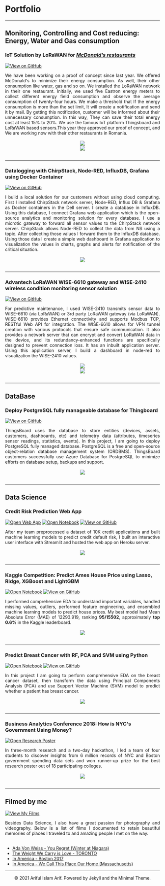 # Portfolio
---
## Monitoring, Controlling and Cost reducing: Energy, Water and Gas consumption

### IoT Solution by LoRaWAN for [***McDonald’s restaurants***](https://www.mcdonalds.ro/restaurante)

[![View on GitHub](https://img.shields.io/badge/GitHub-View_on_GitHub-blue?logo=GitHub)](https://github.com/arifulmrislam/McDonalds-Project)

<div style="text-align: justify">We have been working on a proof of concept since last year. We offered McDonald's to minimize their energy consumption. As well, their other consumption like water, gas and so on. We installed the LoRaWAN network in their one restaurant. Initially, we used five Eastron energy meters to collect different energy field consumption and observe the average consumption of twenty-four hours. We make a threshold that If the energy consumption is more than the set limit, It will create a notification and send it by mail. By getting this notification, customer will be informed about their unnecessary consumption. In this way, They can save their total energy cost at least 15% to 20%. We use the famous IoT platform Thingsboard and LoRaWAN based sensors.This year they approved our proof of concept, and We are working now with their other restaurants in Romania.</div>
<br>
<center><img src= "images/Restaurant Dashboard-5.png"/></center> <center><img src= "images/Restaurant Dashboard-6.png"/></center>
<br>

---
### Datalogging with ChirpStack, Node-RED, InfluxDB, Grafana using Docker Container

[![View on GitHub](https://img.shields.io/badge/GitHub-View_on_GitHub-blue?logo=GitHub)](https://github.com/arifulmrislam/Datalogging-with-ChirpStack-Node-RED-InfluxDB-Grafana-with-Docker)

<div style="text-align: justify">I build a local solution for our customers without using cloud computing. First I installed ChirpStack network server, Node-RED, Influx DB & Grafana as Docker containers in the Dell server. I create a database in InfluxDB. Using this database, I connect Grafana web application which is the open-source analytics and monitoring solution for every database. I use a microtic gateway to forward all sensor values to the ChirpStack network server. ChirpStack allows Node-RED to collect the data from NS using a topic. After collecting those values I forward them to the InfluxDB database. Using those data I create a simple web dashboard in Grafana application to visualization the values in charts, graphs and alerts for notification of the critical situation.</div>
<br>
<center><img src="images/Node-Red, Grafana, Docker and Telegraf with Influxdb.png"/></center>
<br>

---
### Advantech LoRaWAN WISE-6610 gateway and WISE-2410 wireless condition monitoring sensor solution

[![View on GitHub](https://img.shields.io/badge/GitHub-View_on_GitHub-blue?logo=GitHub)](https://github.com/arifulmrislam/Advantech-LoRaWAN-WISE-6610-gateway-and-WISE-2410-wireless-condition-monitoring-sensor-solution)

<div style="text-align: justify">For predictive maintenance, I used WISE-2410 transmits sensor data to WISE-6610 (via LoRaWAN) or 3rd party LoRaWAN gateway (via LoRaWAN). WISE-6610 provides Ethernet connectivity and supports Modbus TCP, RESTful Web API for integration. The WISE-6610 allows for VPN tunnel creation with various protocols that ensure safe communication. It also provides a network server that can encrypt and convert LoRaWAN data in the device, and its redundancy-enhanced functions are specifically designed to prevent connection loss. It has an inbuilt application server. Using this application server, I build a dashboard in node-red to visualization the WISE-2410 values.  </div>
<br>
<center><img src="images/System Architecture.png"></center>

<center><img src="images/Dashboard.png"></center>
<br>

---
## DataBase

### Deploy PostgreSQL fully manageable database for Thingboard

[![View on GitHub](https://img.shields.io/badge/GitHub-View_on_GitHub-blue?logo=GitHub)](https://github.com/arifulmrislam/Deploy-PostgreSQL-fully-manageable-database-for-Thingboard)

<div style="text-align: justify">ThingsBoard uses the database to store entities (devices, assets, customers, dashboards, etc) and telemetry data (attributes, timeseries sensor readings, statistics, events). In this project, I am going to deploy PostgreSQL fully managed database. PostgreSQL is a free and open-source object-relation database management system (ORDBMS). ThingsBoard customers successfully use Azure Database for PostgreSQL to minimize efforts on database setup, backups and support.</div>
<br>
<center><img src="images/standalone.png"/></center>
<br>

---
## Data Science

### Credit Risk Prediction Web App

[![Open Web App](https://img.shields.io/badge/Heroku-Open_Web_App-blue?logo=Heroku)](http://credit-risk.herokuapp.com/)
[![Open Notebook](https://img.shields.io/badge/Jupyter-Open_Notebook-blue?logo=Jupyter)](https://github.com/chriskhanhtran/credit-risk-prediction/blob/master/documents/Notebook.ipynb)
[![View on GitHub](https://img.shields.io/badge/GitHub-View_on_GitHub-blue?logo=GitHub)](https://github.com/chriskhanhtran/credit-risk-prediction)

<div style="text-align: justify">After my team preprocessed a dataset of 10K credit applications and built machine learning models to predict credit default risk, I built an interactive user interface with Streamlit and hosted the web app on Heroku server.</div>
<br>
<center><img src="images/credit-risk-webapp.png"/></center>
<br>

---
### Kaggle Competition: Predict Ames House Price using Lasso, Ridge, XGBoost and LightGBM

[![Open Notebook](https://img.shields.io/badge/Jupyter-Open_Notebook-blue?logo=Jupyter)](projects/ames-house-price.html)
[![View on GitHub](https://img.shields.io/badge/GitHub-View_on_GitHub-blue?logo=GitHub)](https://github.com/chriskhanhtran/kaggle-house-price/blob/master/ames-house-price.ipynb)

<div style="text-align: justify">I performed comprehensive EDA to understand important variables, handled missing values, outliers, performed feature engineering, and ensembled machine learning models to predict house prices. My best model had Mean Absolute Error (MAE) of 12293.919, ranking <b>95/15502</b>, approximately <b>top 0.6%</b> in the Kaggle leaderboard.</div>
<br>
<center><img src="images/ames-house-price.jpg"/></center>
<br>

---
### Predict Breast Cancer with RF, PCA and SVM using Python

[![Open Notebook](https://img.shields.io/badge/Jupyter-Open_Notebook-blue?logo=Jupyter)](projects/breast-cancer.html)
[![View on GitHub](https://img.shields.io/badge/GitHub-View_on_GitHub-blue?logo=GitHub)](https://github.com/chriskhanhtran/predict-breast-cancer-with-rf-pca-svm/blob/master/breast-cancer.ipynb)

<div style="text-align: justify">In this project I am going to perform comprehensive EDA on the breast cancer dataset, then transform the data using Principal Components Analysis (PCA) and use Support Vector Machine (SVM) model to predict whether a patient has breast cancer.</div>
<br>
<center><img src="images/breast-cancer.png"/></center>
<br>

---
### Business Analytics Conference 2018: How is NYC's Government Using Money?

[![Open Research Poster](https://img.shields.io/badge/PDF-Open_Research_Poster-blue?logo=adobe-acrobat-reader&logoColor=white)](pdf/bac2018.pdf)

<div style="text-align: justify">In three-month research and a two-day hackathon, I led a team of four students to discover insights from 6 million records of NYC and Boston government spending data sets and won runner-up prize for the best research poster out of 18 participating colleges.</div>
<br>
<center><img src="images/bac2018.JPG"/></center>
<br>

---
## Filmed by me

[![View My Films](https://img.shields.io/badge/YouTube-View_My_Films-grey?logo=youtube&labelColor=FF0000)](https://www.youtube.com/watch?v=vfZwdEWgUPE)

<div style="text-align: justify">Besides Data Science, I also have a great passion for photography and videography. Below is a list of films I documented to retain beautiful memories of places I traveled to and amazing people I met on the way.</div>
<br>

- [Ada Von Weiss - You Regret (Winter at Niagara)](https://www.youtube.com/watch?v=-5esqvmPnHI)
- [The Weight We Carry is Love - TORONTO](https://www.youtube.com/watch?v=vfZwdEWgUPE)
- [In America - Boston 2017](https://www.youtube.com/watch?v=YdXufiebgyc)
- [In America - We Call This Place Our Home (Massachusetts)](https://www.youtube.com/watch?v=jzfcM_iO0FU)

---
<center>© 2021 Ariful Islam Arif. Powered by Jekyll and the Minimal Theme.</center>

